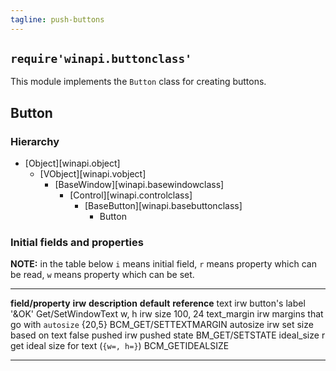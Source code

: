 ```yaml
---
tagline: push-buttons
---
```


## `require'winapi.buttonclass'`

This module implements the `Button` class for creating buttons.

## Button

### Hierarchy

* [Object][winapi.object]
	* [VObject][winapi.vobject]
		* [BaseWindow][winapi.basewindowclass]
			* [Control][winapi.controlclass]
				* [BaseButton][winapi.basebuttonclass]
					* Button

### Initial fields and properties

<div class=small>

__NOTE:__ in the table below `i` means initial field, `r` means property
which can be read, `w` means property which can be set.

----------------------- -------- ----------------------------------------- -------------- ---------------------
__field/property__		__irw__	__description__									__default__		__reference__
text							irw		button's label										'&OK'				Get/SetWindowText
w, h							irw		size													100, 24
text_margin					irw		margins that go with `autosize`				{20,5}			BCM_GET/SETTEXTMARGIN
autosize						irw		set size based on text							false
pushed						irw		pushed state															BM_GET/SETSTATE
ideal_size					r			get ideal size for text (`{w=, h=}`)							BCM_GETIDEALSIZE
----------------------- -------- ----------------------------------------- -------------- ---------------------
</div>
